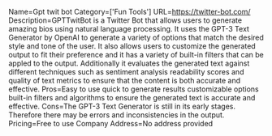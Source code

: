Name=Gpt twit bot
Category=['Fun Tools']
URL=https://twitter-bot.com/
Description=GPTTwitBot is a Twitter Bot that allows users to generate amazing bios using natural language processing. It uses the GPT-3 Text Generator by OpenAI to generate a variety of options that match the desired style and tone of the user. It also allows users to customize the generated output to fit their preference and it has a variety of built-in filters that can be appled to the output. Additionally it evaluates the generated text against different techniques such as sentiment analysis readability scores and quality of text metrics to ensure that the content is both accurate and effective.
Pros=Easy to use quick to generate results customizable options built-in filters and algorithms to ensure the generated text is accurate and effective.
Cons=The GPT-3 Text Generator is still in its early stages. Therefore there may be errors and inconsistencies in the output.
Pricing=Free to use
Company Address=No address provided
